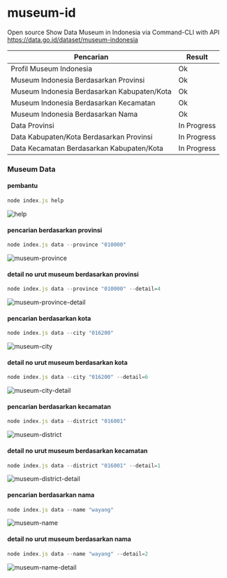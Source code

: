 # museum-id
Open source Show Data Museum in Indonesia via Command-CLI with API https://data.go.id/dataset/museum-indonesia

| Pencarian  | Result  |
|---|---|
| Profil Museum Indonesia  | Ok |
| Museum Indonesia Berdasarkan Provinsi  | Ok |
| Museum Indonesia Berdasarkan Kabupaten/Kota  | Ok |
| Museum Indonesia Berdasarkan Kecamatan  | Ok |
| Museum Indonesia Berdasarkan Nama  | Ok |
| Data Provinsi  | In Progress |
| Data Kabupaten/Kota Berdasarkan Provinsi  | In Progress |
| Data Kecamatan Berdasarkan Kabupaten/Kota  | In Progress |

### Museum Data
#### pembantu
```js
node index.js help
```

![help](https://github.com/maulana20/museum-id/blob/master/screen/help.PNG)

#### pencarian berdasarkan provinsi
```js
node index.js data --province "010000"
```

![museum-province](https://github.com/maulana20/museum-id/blob/master/screen/museum-province.PNG)

#### detail no urut museum berdasarkan provinsi
```js
node index.js data --province "010000" --detail=4
```

![museum-province-detail](https://github.com/maulana20/museum-id/blob/master/screen/museum-province-detail.PNG)

#### pencarian berdasarkan kota
```js
node index.js data --city "016200"
```

![museum-city](https://github.com/maulana20/museum-id/blob/master/screen/museum-city.PNG)

#### detail no urut museum berdasarkan kota
```js
node index.js data --city "016200" --detail=6
```

![museum-city-detail](https://github.com/maulana20/museum-id/blob/master/screen/museum-city-detail.PNG)

#### pencarian berdasarkan kecamatan
```js
node index.js data --district "016001"
```

![museum-district](https://github.com/maulana20/museum-id/blob/master/screen/museum-district.PNG)

#### detail no urut museum berdasarkan kecamatan
```js
node index.js data --district "016001" --detail=1
```

![museum-district-detail](https://github.com/maulana20/museum-id/blob/master/screen/museum-district-detail.PNG)

#### pencarian berdasarkan nama
```js
node index.js data --name "wayang"
```

![museum-name](https://github.com/maulana20/museum-id/blob/master/screen/museum-name.PNG)

#### detail no urut museum berdasarkan nama
```js
node index.js data --name "wayang" --detail=2
```

![museum-name-detail](https://github.com/maulana20/museum-id/blob/master/screen/museum-name-detail.PNG)
